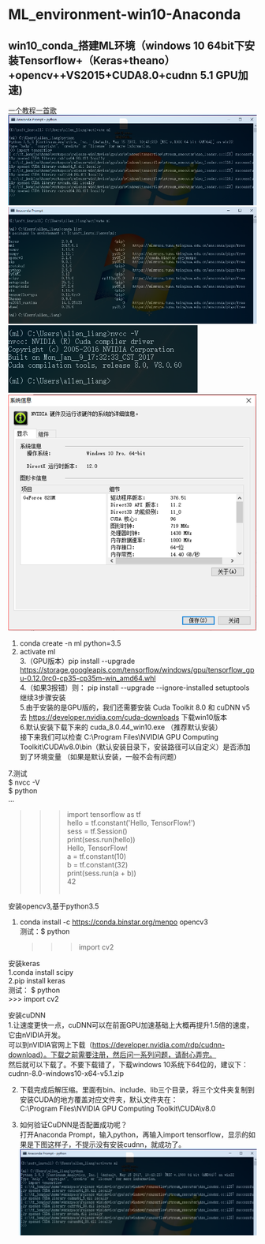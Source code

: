 # ML_environment-win10-Anaconda
## win10_conda_搭建ML环境（windows 10 64bit下安装Tensorflow+（Keras+theano）+opencv++VS2015+CUDA8.0+cudnn 5.1 GPU加速)

[一个教程一首歌](http://music.163.com/#/song?id=4876898 "卖假货的学长推荐，点了不后悔，哈哈！")<br>
![](https://github.com/Allen-Liang/ML_environment-win10-Anaconda/raw/master/1.png)<br>
![](https://github.com/Allen-Liang/ML_environment-win10-Anaconda/raw/master/2.png)<br>
![](https://github.com/Allen-Liang/ML_environment-win10-Anaconda/raw/master/3.png)<br>
![](https://github.com/Allen-Liang/ML_environment-win10-Anaconda/raw/master/4.png)<br>

1. conda create -n ml python=3.5  <br>
2. activate ml  <br>
3.（GPU版本）pip install --upgrade https://storage.googleapis.com/tensorflow/windows/gpu/tensorflow_gpu-0.12.0rc0-cp35-cp35m-win_amd64.whl  <br>
4.（如果3报错）则： pip install --upgrade --ignore-installed setuptools   <br>
   继续3步骤安装    <br>
5.由于安装的是GPU版的，我们还需要安装 Cuda Toolkit 8.0 和 cuDNN v5去 https://developer.nvidia.com/cuda-downloads 下载win10版本    <br>
6.默认安装下载下来的 cuda_8.0.44_win10.exe （推荐默认安装）<br>
  接下来我们可以检查 C:\Program Files\NVIDIA GPU Computing Toolkit\CUDA\v8.0\bin（默认安装目录下，安装路径可以自定义）是否添加到了环境变量 （如果是默认安装，一般不会有问题）<br>

7.测试  <br>
$ nvcc -V  <br>
$ python  <br>
...    <br>
>>> import tensorflow as tf   <br>
>>> hello = tf.constant('Hello, TensorFlow!')   <br>
>>> sess = tf.Session()  <br>
>>> print(sess.run(hello))   <br>
Hello, TensorFlow!  <br>
>>> a = tf.constant(10)  <br>
>>> b = tf.constant(32)  <br>
>>> print(sess.run(a + b))  <br>
42  <br>
>>>  <br>


安装opencv3,基于python3.5  <br>
1. conda install -c https://conda.binstar.org/menpo opencv3  <br>
测试：$ python  <br>
      >>> import cv2  <br>

安装keras   <br>
1.conda install scipy  <br>
2.pip install keras   <br>
测试： $ python  <br>
      >>> import cv2  <br>





安装cuDNN  <br>
1.让速度更快一点，cuDNN可以在前面GPU加速基础上大概再提升1.5倍的速度，它由nVIDIA开发。  <br>
可以到nVIDIA官网上下载（https://developer.nvidia.com/rdp/cudnn-download）。下载之前需要注册，然后问一系列问题，请耐心弄完。  <br>
然后就可以下载了。不要下载错了，下载windows 10系统下64位的，建议下：cudnn-8.0-windows10-x64-v5.1.zip  <br>

2. 下载完成后解压缩。里面有bin、include、lib三个目录，将三个文件夹复制到安装CUDA的地方覆盖对应文件夹，默认文件夹在：  <br>
C:\Program Files\NVIDIA GPU Computing Toolkit\CUDA\v8.0   <br>

3. 如何验证CuDNN是否配置成功呢？  <br>
打开Anaconda Prompt，输入python，再输入import tensorflow，显示的如果是下图这样子，不提示没有安装cudnn，就成功了。  <br>
![](https://github.com/Allen-Liang/ML_environment-win10-Anaconda/raw/master/1.png)<br>
